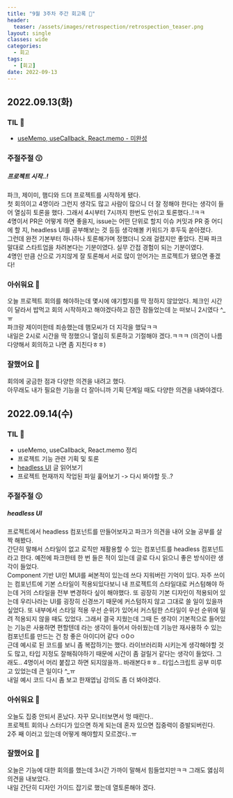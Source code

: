 ```yaml
---
title: "9월 3주차 주간 회고록 🙂"
header:
  teaser: /assets/images/retrospection/retrospection_teaser.png
layout: single
classes: wide
categories:
  - 회고
tags:
  - [회고]
date: 2022-09-13
---
```


## 2022.09.13(화)

### TIL 🧐

- [useMemo, useCallback, React.memo - 미완성](https://donyy.notion.site/useMemo-useCallback-React-memo-850656a8745b45c29a0d37f4d9a0df16)

### 주절주절 😗

##### 프로젝트 시작..!

파크, 제이미, 햄디와 드뎌 프로젝트를 시작하게 됐다.  
첫 회의이고 4명이라 그런지 생각도 많고 사람이 많으니 더 잘 정해야 한다는 생각이 들어 열심히 토론을 했다. 그래서 4시부터 7시까지 한번도 안쉬고 토론했다..!ㅋㅋ  
4명이서 PR은 어떻게 하면 좋을지, issue는 어떤 단위로 할지 이슈 커밋과 PR 중 어디에 할 지, headless UI를 공부해보는 것 등등 생각해볼 키워드가 후두둑 쏟아졌다.  
그런데 완전 기본부터 하나하나 토론해가며 정했더니 오래 걸렸지만 좋았다. 진짜 파크 말대로 스타트업을 차려본다는 기분이였다. 실무 간접 경험이 되는 기분이였다.  
4명인 만큼 산으로 가지않게 잘 토론해서 서로 많이 얻어가는 프로젝트가 됐으면 좋겠다!

### 아쉬워요 🙁

오늘 프로젝트 회의를 해야하는데 몇시에 얘기할지를 딱 정하지 않았었다. 체크인 시간이 달라서 밥먹고 회의 시작하자고 해야겠다하고 잠깐 잠들었는데 눈 떠보니 2시였다 ^\_ㅠ  
파크랑 제이미한테 죄송했는데 햄모씨가 더 지각을 했닼ㅋㅋ  
내일은 2시로 시간을 딱 정했으니 열심히 토론하고 기절해야 겠다.ㅋㅋㅋ (의견이 나름 다양해서 회의하고 나면 좀 지친다ㅎㅎ)

### 잘했어요 🙂

회의에 궁금한 점과 다양한 의견을 내려고 했다.  
아무래도 내가 필요한 기능을 더 잘아니까 기획 단계일 때도 다양한 의견을 내봐야겠다.

## 2022.09.14(수)

### TIL 🧐

- useMemo, useCallback, React.memo 정리
- 프로젝트 기능 관련 기획 및 토론
- [headless UI](https://www.howdy-mj.me/design/headless-components/) 글 읽어보기
- 프로젝트 현재까지 작업된 파일 훑어보기 -> 다시 봐야할 듯..?

### 주절주절 😗

##### headless UI

프로젝트에서 headless 컴포넌트를 만들어보자고 파크가 의견을 내어 오늘 공부를 살짝 해봤다.  
간단히 말해서 스타일이 없고 로직만 재활용할 수 있는 컴포넌트를 headless 컴포넌트라고 한다. 예전에 파크한테 한 번 들은 적이 있는데 글로 다시 읽으니 좋은 방식이란 생각이 들었다.  
Component 기반 UI인 MUI를 써본적이 있는데 쓰다 지워버린 기억이 있다. 자주 쓰이는 컴포넌트에 기본 스타일이 적용되있다보니 내 프로젝트의 스타일대로 커스텀해야 하는데 거의 스타일을 전부 변경하다 싶이 해야했다. 또 굉장히 기본 디자인이 적용되어 있는데 우리나라는 UI를 굉장히 신경쓰기 때문에 커스텀하지 않고 그대로 쓸 일이 있을까 싶었다. 또 내부에서 스타일 적용 우선 순위가 있어서 커스텀한 스타일이 우선 순위에 밀려 적용되지 않을 때도 있었다. 그래서 결국 지웠는데 그때 든 생각이 기본적으로 들어있는 기능은 사용하면 편할텐데 라는 생각이 들어서 아쉬웠는데 기능만 재사용하 수 있는 컴포넌트를 만드는 건 참 좋은 아이디어 같다 ㅇ0ㅇ  
근데 예시로 된 코드를 보니 좀 복잡하기는 했다. 라이브러리화 시키는게 생각해야할 것도 많고, 타입 지정도 잘해줘야하기 때문에 시간이 좀 걸릴거 같다는 생각이 들었다. 그래도.. 4명이서 머리 붙잡고 하면 되지않을까.. 바래본다ㅎㅎ.. 타입스크립트 공부 미루고 있었는데 큰 일이다 ^\_ㅠ  
내일 예시 코드 다시 좀 보고 한재엽님 강의도 좀 더 봐야겠다.

### 아쉬워요 🙁

오늘도 집중 안되서 혼났다. 자꾸 모니터보면서 멍 때린다..  
프로젝트 회의나 스터디가 있으면 하게 되는데 혼자 있으면 집중력이 증발되버린다.  
2주 째 이러고 있는데 어떻게 해야할지 모르겠다..ㅠ

### 잘했어요 🙂

오늘은 기능에 대한 회의를 했는데 3시간 가까이 말해서 힘들었지만ㅋㅋ 그래도 엻심히 의견을 내보았다.  
내일 간단히 디자인 가이드 잡기로 했는데 열토론해야 겠다.
